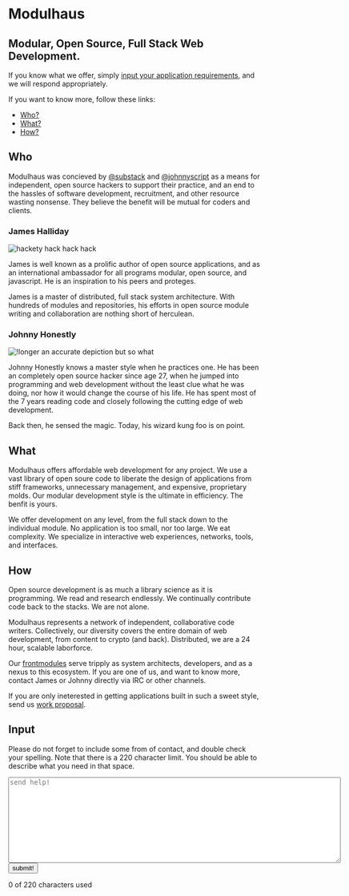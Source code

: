 # Modulhaus

## Modular, Open Source, Full Stack Web Development.  

If you know what we offer, simply [input your application requirements](#input), and we will respond appropriately.

If you want to know more, follow these links:

* [Who?](#who)
* [What?](#what)
* [How?](#how)

## Who

Modulhaus was concieved by [@substack](https://twitter.com/substack) and [@johnnyscript](https://twitter.com/johnnyscript) as a means for independent, open source hackers to support their practice, and an end to the hassles of software development, recruitment, and other resource wasting nonsense.  They believe the benefit will be mutual for coders and clients.

### James Halliday

![hackety hack hack hack](substack.jpg)

James is well known as a prolific author of open source applications, and as an international ambassador for all programs modular, open source, and javascript.  He is an inspiration to his peers and proteges.  

James is a master of distributed, full stack system architecture.  With hundreds of modules and repositories, his efforts in open source module writing and collaboration are nothing short of herculean.  

###  Johnny Honestly

![!longer an accurate depiction but so what](johnnyscript.jpg)

Johnny Honestly knows a master style when he practices one.  He has been an completely open source hacker since age 27, when he jumped into programming and web development without the least clue what he was doing, nor how it would change the course of his life.  He has spent most of the 7 years reading code and closely following the cutting edge of web development. 

Back then, he sensed the magic.  Today, his wizard kung foo is on point. 

##  What

Modulhaus offers affordable web development for any project.  We use a vast library of open soure code to liberate the design of applications from stiff frameworks, unnecessary management, and expensive, proprietary molds.  Our modular development style is the ultimate in efficiency.  The benfit is yours.

We offer development on any level, from the full stack down to the individual module.  No application is too small, nor too large.  We eat complexity.  We specialize in interactive web experiences, networks, tools, and interfaces.

## How

Open source development is as much a library science as it is programming.  We read and research endlessly.  We continually contribute code back to the stacks.  We are not alone.

Modulhaus represents a network of independent, collaborative code writers.  Collectively, our diversity covers the entire domain of web development, from content to crypto (and back).  Distributed, we are a 24 hour, scalable laborforce.

Our [frontmodules](#who) serve tripply as system architects, developers, and as a nexus to this ecosystem.  If you are one of us, and want to know more, contact James or Johnny directly via IRC or other channels. 

If you are only ineterested in getting applications built in such a sweet style, send us [work proposal](#input).


## Input

Please do not forget to include some from of contact, and double check your spelling.  Note that there is a 220 character limit.  You should be able to describe what you need in that space.  

<form id="form" action="/contact" method="POST">
  <textarea id="contactForm" rows="11" cols="80" placeholder="send help!"></textarea>
  <button id="contactButton">submit!</button>
  <p><span id="chars">0</span> of 220 characters used</p>
</form>

<div style="display:none">
##  Agency

Indpendent, open source hackers posess their own agency.  We are the code writers.  We grok the complex of modules and APIs.  We follow certain principles which allow us to collaborate and  write interoperative programs, without interoperative project managers, recruiters, and HR buffers.

We are the agents.  We are agents for ourselves, and for each other.  

Modulhaus exists to promote and enable the work of such agents, whether through contracts and negotiations, or as a representative of their interests.  To that end, we are exploring all kinds of ways to support people and projects.  

If you are seeking modular contract work, or wish to explore other options, reach through the nets to contact an [operator](#operators) about becoming an agent, or thru the system:
</div>
